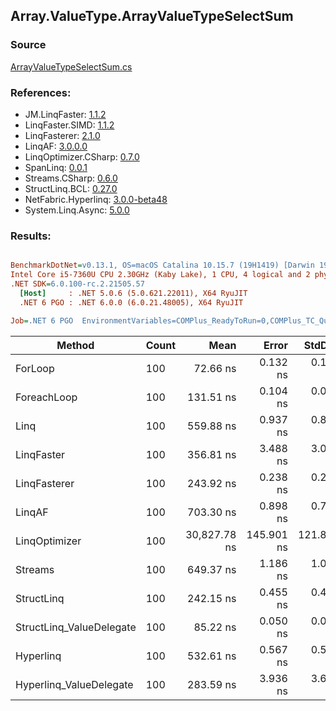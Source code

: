 ﻿## Array.ValueType.ArrayValueTypeSelectSum

### Source
[ArrayValueTypeSelectSum.cs](../LinqBenchmarks/Array/ValueType/ArrayValueTypeSelectSum.cs)

### References:
- JM.LinqFaster: [1.1.2](https://www.nuget.org/packages/JM.LinqFaster/1.1.2)
- LinqFaster.SIMD: [1.1.2](https://www.nuget.org/packages/LinqFaster.SIMD/1.0.3)
- LinqFasterer: [2.1.0](https://www.nuget.org/packages/LinqFasterer/2.1.0)
- LinqAF: [3.0.0.0](https://www.nuget.org/packages/LinqAF/3.0.0.0)
- LinqOptimizer.CSharp: [0.7.0](https://www.nuget.org/packages/LinqOptimizer.CSharp/0.7.0)
- SpanLinq: [0.0.1](https://www.nuget.org/packages/SpanLinq/0.0.1)
- Streams.CSharp: [0.6.0](https://www.nuget.org/packages/Streams.CSharp/0.6.0)
- StructLinq.BCL: [0.27.0](https://www.nuget.org/packages/StructLinq/0.27.0)
- NetFabric.Hyperlinq: [3.0.0-beta48](https://www.nuget.org/packages/NetFabric.Hyperlinq/3.0.0-beta48)
- System.Linq.Async: [5.0.0](https://www.nuget.org/packages/System.Linq.Async/5.0.0)

### Results:
``` ini

BenchmarkDotNet=v0.13.1, OS=macOS Catalina 10.15.7 (19H1419) [Darwin 19.6.0]
Intel Core i5-7360U CPU 2.30GHz (Kaby Lake), 1 CPU, 4 logical and 2 physical cores
.NET SDK=6.0.100-rc.2.21505.57
  [Host]     : .NET 5.0.6 (5.0.621.22011), X64 RyuJIT
  .NET 6 PGO : .NET 6.0.0 (6.0.21.48005), X64 RyuJIT

Job=.NET 6 PGO  EnvironmentVariables=COMPlus_ReadyToRun=0,COMPlus_TC_QuickJitForLoops=1,COMPlus_TieredPGO=1  Runtime=.NET 6.0  

```
|                   Method | Count |         Mean |      Error |     StdDev |          Ratio | RatioSD |  Gen 0 | Allocated |
|------------------------- |------ |-------------:|-----------:|-----------:|---------------:|--------:|-------:|----------:|
|                  ForLoop |   100 |     72.66 ns |   0.132 ns |   0.124 ns |       baseline |         |      - |         - |
|              ForeachLoop |   100 |    131.51 ns |   0.104 ns |   0.097 ns |   1.81x slower |   0.00x |      - |         - |
|                     Linq |   100 |    559.88 ns |   0.937 ns |   0.830 ns |   7.70x slower |   0.01x | 0.0153 |      32 B |
|               LinqFaster |   100 |    356.81 ns |   3.488 ns |   3.092 ns |   4.91x slower |   0.04x |      - |         - |
|             LinqFasterer |   100 |    243.92 ns |   0.238 ns |   0.223 ns |   3.36x slower |   0.01x |      - |         - |
|                   LinqAF |   100 |    703.30 ns |   0.898 ns |   0.796 ns |   9.68x slower |   0.02x |      - |         - |
|            LinqOptimizer |   100 | 30,827.78 ns | 145.901 ns | 121.834 ns | 424.20x slower |   1.52x | 9.0332 |  18,930 B |
|                  Streams |   100 |    649.37 ns |   1.186 ns |   1.051 ns |   8.94x slower |   0.02x | 0.1717 |     360 B |
|               StructLinq |   100 |    242.15 ns |   0.455 ns |   0.426 ns |   3.33x slower |   0.01x | 0.0153 |      32 B |
| StructLinq_ValueDelegate |   100 |     85.22 ns |   0.050 ns |   0.041 ns |   1.17x slower |   0.00x |      - |         - |
|                Hyperlinq |   100 |    532.61 ns |   0.567 ns |   0.530 ns |   7.33x slower |   0.01x |      - |         - |
|  Hyperlinq_ValueDelegate |   100 |    283.59 ns |   3.936 ns |   3.682 ns |   3.90x slower |   0.05x |      - |         - |
